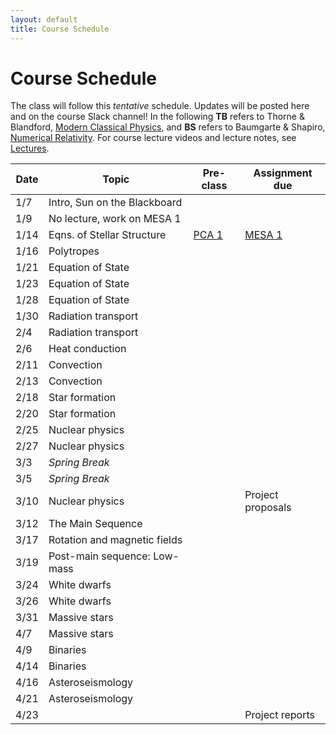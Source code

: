```yaml
---
layout: default
title: Course Schedule
---
```


# Course Schedule

The class will follow this _tentative_ schedule. Updates will be posted here and on the course Slack channel! In the following **TB** refers to Thorne & Blandford, [Modern Classical Physics](http://catalog.lib.msu.edu/record=b12356242\~S39a), and **BS** refers to Baumgarte & Shapiro, [Numerical Relativity](http://catalog.lib.msu.edu/record=b12974302\~S39a). 
For course lecture videos and lecture notes, see [Lectures](lectures.md).

Date  | Topic                        | Pre-class | Assignment due
------|------------------------------|-----------|----------------
1/7   | Intro, Sun on the Blackboard | | 
1/9   | No lecture, work on MESA 1   | |
1/14  | Eqns. of Stellar Structure   | [PCA 1]() | [MESA 1]()
1/16  | Polytropes                   |  |
1/21  | Equation of State            |  |
1/23  | Equation of State            |  |
1/28  | Equation of State            |  |
1/30  | Radiation transport          |  | 
2/4   | Radiation transport          |  |
2/6   | Heat conduction              |  |
2/11  | Convection                   |  |
2/13  | Convection                   |  |
2/18  | Star formation               |  |
2/20  | Star formation               |  |
2/25  | Nuclear physics              |  |
2/27  | Nuclear physics              |  |
3/3   | *Spring Break*               |  |
3/5   | *Spring Break*               |  |
3/10  | Nuclear physics              |  | Project proposals
3/12  | The Main Sequence            |  |
3/17  | Rotation and magnetic fields |  |
3/19  | Post-main sequence: Low-mass |  |
3/24  | White dwarfs                 |  |
3/26  | White dwarfs                 |  |
3/31  | Massive stars                |  |
4/7   | Massive stars                |  |
4/9   | Binaries                     |  |
4/14  | Binaries                     |  |
4/16  | Asteroseismology             |  |
4/21  | Asteroseismology             |  | 
4/23  |  | | Project reports
